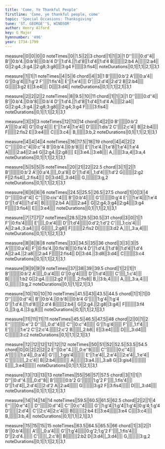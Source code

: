 ```yaml
---
title: 'Come, Ye Thankful People'
firstline: 'Come, ye thankful people, come'
topic: 'Special Occasions: Thanksgiving'
tune: 'ST. GEORGE''S, WINDSOR'
author: Henry Alford
key: G Major
hymnnumber: '496'
year: 1734-1799
---
```

measure||0||0||0||0
noteTimes||0||1.5||2||3
chord||1||1||3||1
D''||||||0:d''4||
B'||0:b'4.||0:b'8||||0:b'4
D'||1:d'4.||1:d'8||1:d'4||1:d'4
B||||||||2:b4
A||||||2:a4||
G||2:g4.;3:g4.||2:g8;3:g8||||3:g4
F||||||3:fis4||
noteDurations||0,1||1,1||2,1||3,1

measure||1||1||1
noteTimes||4||5||6
chord||4||3||1
B'||||||0:b'2
A'||||0:a'4||
G'||0:g'4||||1:g'2
F'||||1:fis'4||
E'||1:e'4||||
D'||||2:d'4||2:d'2
B||2:b4||||
G||||||3:g2
E||3:e4||||
D||||3:d4||
noteDurations||0,1||1,1||2,1||3,1

measure||2||2||2||2
noteTimes||8||9.5||10||11
chord||1||1||3||1
D''||||||0:d''4||
B'||0:b'4.||0:b'8||||0:b'4
D'||1:d'4.||1:d'8||1:d'4||1:d'4
A||||||2:a4||
G||2:g4.;3:g4.||2:g8;3:g8||||2:g4;3:g4
F||||||3:fis4||
noteDurations||0,1||1,1||2,1||3,1

measure||3||3||3
noteTimes||12||13||14
chord||4||2||0
B'||||||0:b'2
A'||||0:a'4||
G'||0:g'4||||
E'||1:e'4||1:e'4||
D'||||||1:dis'2
C'||||2:c'4||
B||2:b4||||
F||||||2:fis2
E||3:e4||||
C||||3:c4||
B,||||||3:b,2
noteDurations||0,1||1,1||2,1||3,1

measure||4||4||4||4
noteTimes||16||17.5||18||19
chord||4||4||2||2
C''||||||0:c''4||0:c''4
B'||0:b'4.||0:b'8||||
E'||1:e'4.||1:e'8||1:e'4||1:e'4
A||||||2:a4||2:a4
G||2:g4.||2:g8||||
E||3:e4.||3:e8||||
A,||||||3:a,4||3:a,4
noteDurations||0,1||1,1||2,1||3,1

measure||5||5||5||5
noteTimes||20||21||22||22.5
chord||3||1||2||1
B'||||||||0:b'2
A'||0:a'4.||||_0:a'8||
D'||1:d'4||_1:d'4||||1:d'2
G||||||||2:g2
F||2:fis4||_2:fis4||||
D||3:d4||_3:d4||||
G,||||||||3:g,2
noteDurations||0,1||1,1||2,1||3,1

measure||6||6||6||6
noteTimes||24.5||25.5||26.5||27.5
chord||1||0||3||4
D''||||||0:d''4||
C''||||0:cis''4||||
B'||0:b'4||||||
G'||||||||0:g'4
E'||||1:e'4||||1:e'4
D'||1:d'4||||1:d'4||
B||||||||2:b4
A||||||2:a4||
G||2:g4;3:g4||2:g4||||3:g4
F||||||3:fis4||
E||||3:e4||||
noteDurations||0,1||1,1||2,1||3,1

measure||7||7||7||7
noteTimes||28.5||29.5||30.5||31
chord||3||0||1||1
F'||0:fis'4||||||
E'||||_0:e'4||||
D'||1:d'4||||||0:d'2;1:d'2
C'||||_1:cis'4||||
A||2:a4.;3:a4||||||
G||||||_2:g8||
F||||||||2:fis2
D||||||||3:d2
A,||||_3:a,4||||
noteDurations||0,1||1,1||2,1||3,1

measure||8||8||8||8
noteTimes||33||34.5||35||36
chord||3||3||3||5
A'||||||0:a'4||
F'||0:fis'4.||0:fis'8||||0:fis'4
D'||1:d'4.||1:d'8||1:d'4||1:d'4
A||2:a4.||2:a8||||2:a4
F||||||2:fis4||
D||3:d4.||3:d8||3:d4||
C||||||||3:c4
noteDurations||0,1||1,1||2,1||3,1

measure||9||9||9||9
noteTimes||37||38||39||39.5
chord||1||2||1||1
B'||||||||0:b'2
A'||||_0:a'4||||
G'||0:g'4||||||
D'||1:d'4||||||
C'||||_1:c'4||||
B||||||||1:b2
G||2:g4.||||||2:g2
F||||||_2:fis8||
B,||3:b,4||||||
A,||||_3:a,4||||
G,||||||||3:g,2
noteDurations||0,1||1,1||2,1||3,1

measure||10||10||10||10
noteTimes||41.5||43||43.5||44.5
chord||1||1||1||0
D''||||||0:d''4||
B'||0:b'4.||0:b'8||||0:b'4
G'||||||1:g'4||1:g'4
D'||1:d'4.||1:d'8||||2:d'4
B||||||2:b4||
G||2:g4.||2:g8||3:g4||
F||||||||3:f4
G,||3:g,4.||3:g,8||||
noteDurations||0,1||1,1||2,1||3,1

measure||11||11||11||11
noteTimes||45.5||46.5||47.5||48
chord||2||0||1||2
E''||||||||0:e''2
D''||||_0:d''4||||
C''||0:c''4||||||
G'||1:g'4||||||
F'||||_1:f'4||||
E'||||||||1:e'2
C'||2:c'4.||||||2:c'2
B||||||_2:b8||
E||3:e4||||||
D||||_3:d4||||
C||||||||3:c2
noteDurations||0,1||1,1||2,1||3,1

measure||12||12||12||12||12||12
noteTimes||50||51||52||52.5||53.5||54.5
chord||0||0||2||2||2||2
E''||0:e''4.||||_0:e''8||||||
C''||||||||0:c''4||||
A'||||||||1:a'4||_0:a'4||
G'||||_1:gis'4||||||||
E'||1:e'4||_2:e'4||||2:e'4||_1:e'4||
C'||||||||||_2:c'4||
B||2:b4||||||||||
A||||||||3:a4.||||_3:a8
G||3:gis4||||||||||
E||||_3:e4||||||||
noteDurations||0,1||1,1||2,1||3,1

measure||13||13||13||13
noteTimes||55||56||57||57.5
chord||3||1||1||1
D''||0:d''4.||||_0:d''8||
B'||||||||0:b'2
G'||||||||1:g'2
F'||||_1:fis'4||||
D'||1:d'4||_2:d'4||||2:d'2
A||2:a4||||||
G||||||||3:g2
F||3:fis4||||||
D||||_3:d4||||
noteDurations||0,1||1,1||2,1||3,1

measure||14||14||14||14
noteTimes||59.5||60.5||61.5||62.5
chord||2||2||1||4
E''||||0:e''4||||
D''||||||0:d''4||
C''||0:c''4||||||
G'||1:g'4||1:g'4||1:g'4||0:g'4;1:g'4
D'||||||2:d'4||
C'||2:c'4||2:c'4||||
B||||||||2:b4
E||3:e4||||||3:e4
C||||3:c4||||
B,||||||3:b,4||
noteDurations||0,1||1,1||2,1||3,1

measure||15||15||15||15
noteTimes||63.5||64.5||65.5||66
chord||1||3||2||1
B'||0:b'4||||||
A'||||_0:a'4||||
G'||1:g'4||||||0:g'2;1:g'2
F'||||_1:fis'4||||
D'||2:d'4.||||||
C'||||||_2:c'8||
B||||||||2:b2
D||3:d4||_3:d4||||
G,||||||||3:g,2
noteDurations||0,1||1,1||2,1||3,1

